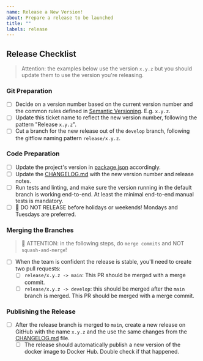 ```yaml
---
name: Release a New Version!
about: Prepare a release to be launched
title: ""
labels: release
---
```


<!-- Please Follow this checklist before making your release. Thanks! -->

## Release Checklist

> Attention: the examples below use the version `x.y.z` but you should update
> them to use the version you're releasing.

### Git Preparation

- [ ] Decide on a version number based on the current version number and the
      common rules defined in [Semantic Versioning](https://semver.org). E.g.
      `x.y.z`.
- [ ] Update this ticket name to reflect the new version number, following the
      pattern "Release `x.y.z`".
- [ ] Cut a branch for the new release out of the `develop` branch, following
      the gitflow naming pattern `release/x.y.z`.

### Code Preparation

- [ ] Update the project's version in [package.json] accordingly.
- [ ] Update the [CHANGELOG.md] with the new version number and release notes.
- [ ] Run tests and linting, and make sure the version running in the default
      branch is working end-to-end. At least the minimal end-to-end manual tests
      is mandatory.
- [ ] 🚨 DO NOT RELEASE before holidays or weekends! Mondays and Tuesdays are
      preferred.

### Merging the Branches

> 🚨 ATTENTION: in the following steps, do `merge commits` and NOT
> `squash-and-merge`!

- [ ] When the team is confident the release is stable, you'll need to create
      two pull requests:
  - [ ] `release/x.y.z -> main`: This PR should be merged with a merge commit.
  - [ ] `release/x.y.z -> develop`: this should be merged after the `main`
        branch is merged. This PR should be merged with a merge commit.

### Publishing the Release

- [ ] After the release branch is merged to `main`, create a new release on
      GitHub with the name `x.y.z` and the use the same changes from the
      [CHANGELOG.md] file.
  - [ ] The release should automatically publish a new version of the docker
        image to Docker Hub. Double check if that happened.

[package.json]:
  https://github.com/stellar/stellar-disbursement-platform-frontend/blob/develop/package.json
[CHANGELOG.md]:
  https://github.com/stellar/stellar-disbursement-platform-frontend/blob/develop/CHANGELOG.md
